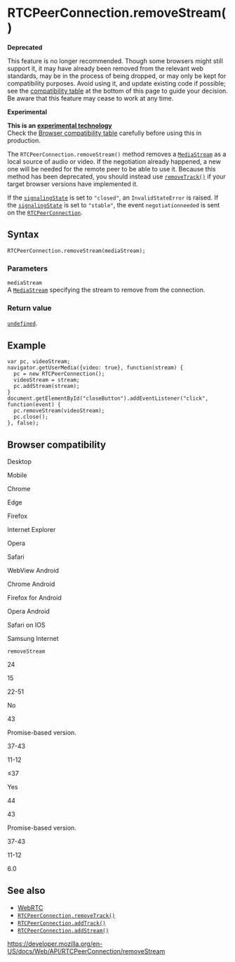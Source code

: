 RTCPeerConnection.removeStream()
================================

**Deprecated**

This feature is no longer recommended. Though some browsers might still support it, it may have already been removed from the relevant web standards, may be in the process of being dropped, or may only be kept for compatibility purposes. Avoid using it, and update existing code if possible; see the [compatibility table](#browser_compatibility) at the bottom of this page to guide your decision. Be aware that this feature may cease to work at any time.

**Experimental**

**This is an [experimental technology](https://developer.mozilla.org/en-US/docs/MDN/Guidelines/Conventions_definitions#experimental)**  
Check the [Browser compatibility table](#browser_compatibility) carefully before using this in production.

The `RTCPeerConnection.removeStream()` method removes a [`MediaStream`](../mediastream) as a local source of audio or video. If the negotiation already happened, a new one will be needed for the remote peer to be able to use it. Because this method has been deprecated, you should instead use [`removeTrack()`](removetrack) if your target browser versions have implemented it.

If the [`signalingState`](signalingstate) is set to `"closed"`, an `InvalidStateError` is raised. If the [`signalingState`](signalingstate) is set to `"stable"`, the event `negotiationneeded` is sent on the [`RTCPeerConnection`](../rtcpeerconnection).

Syntax
------

    RTCPeerConnection.removeStream(mediaStream);

### Parameters

`mediaStream`  
A [`MediaStream`](../mediastream) specifying the stream to remove from the connection.

### Return value

[`undefined`](https://developer.mozilla.org/en-US/docs/Web/JavaScript/Reference/Global_Objects/undefined).

Example
-------

    var pc, videoStream;
    navigator.getUserMedia({video: true}, function(stream) {
      pc = new RTCPeerConnection();
      videoStream = stream;
      pc.addStream(stream);
    }
    document.getElementById("closeButton").addEventListener("click", function(event) {
      pc.removeStream(videoStream);
      pc.close();
    }, false);

Browser compatibility
---------------------

Desktop

Mobile

Chrome

Edge

Firefox

Internet Explorer

Opera

Safari

WebView Android

Chrome Android

Firefox for Android

Opera Android

Safari on IOS

Samsung Internet

`removeStream`

24

15

22-51

No

43

Promise-based version.

37-43

11-12

≤37

Yes

44

43

Promise-based version.

37-43

11-12

6.0

See also
--------

-   [WebRTC](../webrtc_api)
-   [`RTCPeerConnection.removeTrack()`](removetrack)
-   [`RTCPeerConnection.addTrack()`](addtrack)
-   [`RTCPeerConnection.addStream()`](addstream)

<a href="https://developer.mozilla.org/en-US/docs/Web/API/RTCPeerConnection/removeStream" class="_attribution-link">https://developer.mozilla.org/en-US/docs/Web/API/RTCPeerConnection/removeStream</a>
